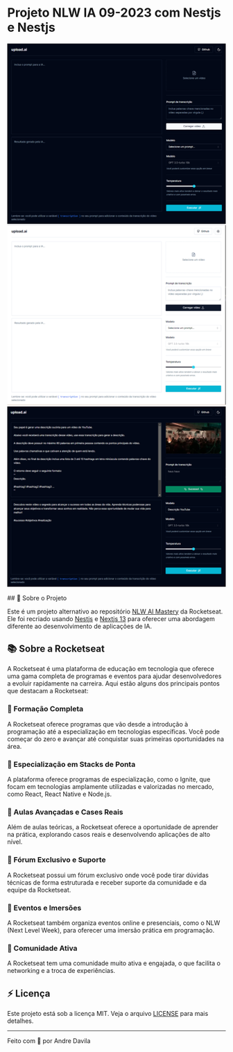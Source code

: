 # Projeto NLW IA 09-2023 com Nestjs e Nestjs

<p >
<img alt="prompt-clean" src=".github/prompt-clean.PNG">
<img alt="prompt-clean-white" src=".github/prompt-clean-white.PNG">
<img alt="prompt-created" src=".github/prompt-created.PNG">
</p>
## 🌟 Sobre o Projeto

Este é um projeto alternativo ao repositório [NLW AI Mastery](https://github.com/rocketseat-education/nlw-ai-mastery/tree/main) da Rocketseat. Ele foi recriado usando [Nestjs](https://nestjs.com/) e [Nextjs 13](https://nextjs.org/blog/next-13) para oferecer uma abordagem diferente ao desenvolvimento de aplicações de IA.

## 📚 Sobre a Rocketseat

A Rocketseat é uma plataforma de educação em tecnologia que oferece uma gama completa de programas e eventos para ajudar desenvolvedores a evoluir rapidamente na carreira. Aqui estão alguns dos principais pontos que destacam a Rocketseat:

### 🚀 Formação Completa
A Rocketseat oferece programas que vão desde a introdução à programação até a especialização em tecnologias específicas. Você pode começar do zero e avançar até conquistar suas primeiras oportunidades na área.

### 🚀 Especialização em Stacks de Ponta
A plataforma oferece programas de especialização, como o Ignite, que focam em tecnologias amplamente utilizadas e valorizadas no mercado, como React, React Native e Node.js.

### 🚀 Aulas Avançadas e Cases Reais
Além de aulas teóricas, a Rocketseat oferece a oportunidade de aprender na prática, explorando casos reais e desenvolvendo aplicações de alto nível.

### 🚀 Fórum Exclusivo e Suporte
A Rocketseat possui um fórum exclusivo onde você pode tirar dúvidas técnicas de forma estruturada e receber suporte da comunidade e da equipe da Rocketseat.

### 🚀 Eventos e Imersões
A Rocketseat também organiza eventos online e presenciais, como o NLW (Next Level Week), para oferecer uma imersão prática em programação.

### 🚀 Comunidade Ativa
A Rocketseat tem uma comunidade muito ativa e engajada, o que facilita o networking e a troca de experiências.

## ⚡ Licença

Este projeto está sob a licença MIT. Veja o arquivo [LICENSE](LICENSE) para mais detalhes.

---

Feito com 🖤 por Andre Davila
